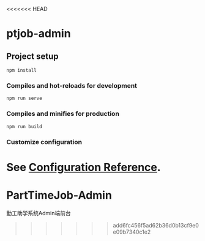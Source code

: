 <<<<<<< HEAD
# ptjob-admin

## Project setup
```
npm install
```

### Compiles and hot-reloads for development
```
npm run serve
```

### Compiles and minifies for production
```
npm run build
```

### Customize configuration
See [Configuration Reference](https://cli.vuejs.org/config/).
=======
# PartTimeJob-Admin
勤工助学系统Admin端前台
>>>>>>> add6fc456f5ad62b36d0b13cf9e0e09b7340c1e2
